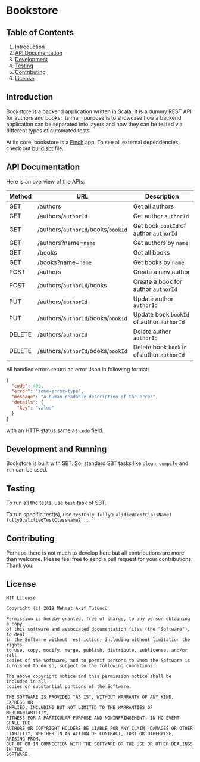 # Bookstore

## Table of Contents

1. [Introduction](#introduction)
2. [API Documentation](#api-documentation)
3. [Development](#development)
4. [Testing](#testing)
5. [Contributing](#contributing)
6. [License](#license)

## Introduction

Bookstore is a backend application written in Scala. It is a dummy REST API for authors and books. Its main purpose is to showcase how a backend application can be separated into layers and how they can be tested via different types of automated tests.

At its core, bookstore is a [Finch](<https://github.com/finagle/finch>) app. To see all external dependencies, check out [build.sbt](build.sbt) file.

## API Documentation

Here is an overview of the APIs:

| Method | URL                                | Description                               |
| ------ | ---------------------------------- | ----------------------------------------- |
| GET    | /authors                           | Get all authors                           |
| GET    | /authors/`authorId`                | Get author `authorId`                     |
| GET    | /authors/`authorId`/books/`bookId` | Get book `bookId` of author `authorId`    |
| GET    | /authors?name=`name`               | Get authors by `name`                     |
| GET    | /books                             | Get all books                             |
| GET    | /books?name=`name`                 | Get books by `name`                       |
| POST   | /authors                           | Create a new author                       |
| POST   | /authors/`authorId`/books          | Create a book for author `authorId`       |
| PUT    | /authors/`authorId`                | Update author `authorId`                  |
| PUT    | /authors/`authorId`/books/`bookId` | Update book `bookId` of author `authorId` |
| DELETE | /authors/`authorId`                | Delete author `authorId`                  |
| DELETE | /authors/`authorId`/books/`bookId` | Delete book `bookId` of author `authorId` |

All handled errors return an error Json in following format:

```json
{
  "code": 400,
  "error": "some-error-type",
  "message": "A human readable description of the error",
  "details": {
    "key": "value"
  }
}
```

with an HTTP status same as `code` field.

## Development and Running

Bookstore is built with SBT. So, standard SBT tasks like `clean`, `compile` and `run` can be used.

## Testing

To run all the tests, use `test` task of SBT.

To run specific test(s), use `testOnly fullyQualifiedTestClassName1 fullyQualifiedTestClassName2 ...`

## Contributing

Perhaps there is not much to develop here but all contributions are more than welcome. Please feel free to send a pull request for your contributions. Thank you.

## License

```
MIT License

Copyright (c) 2019 Mehmet Akif Tütüncü

Permission is hereby granted, free of charge, to any person obtaining a copy
of this software and associated documentation files (the "Software"), to deal
in the Software without restriction, including without limitation the rights
to use, copy, modify, merge, publish, distribute, sublicense, and/or sell
copies of the Software, and to permit persons to whom the Software is
furnished to do so, subject to the following conditions:

The above copyright notice and this permission notice shall be included in all
copies or substantial portions of the Software.

THE SOFTWARE IS PROVIDED "AS IS", WITHOUT WARRANTY OF ANY KIND, EXPRESS OR
IMPLIED, INCLUDING BUT NOT LIMITED TO THE WARRANTIES OF MERCHANTABILITY,
FITNESS FOR A PARTICULAR PURPOSE AND NONINFRINGEMENT. IN NO EVENT SHALL THE
AUTHORS OR COPYRIGHT HOLDERS BE LIABLE FOR ANY CLAIM, DAMAGES OR OTHER
LIABILITY, WHETHER IN AN ACTION OF CONTRACT, TORT OR OTHERWISE, ARISING FROM,
OUT OF OR IN CONNECTION WITH THE SOFTWARE OR THE USE OR OTHER DEALINGS IN THE
SOFTWARE.
```



